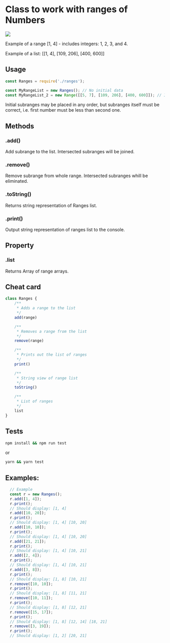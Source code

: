 # Class to work with ranges of Numbers

![][banner]

Example of a range [1, 4] - includes integers: 1, 2, 3, and 4.

Example of a list: [[1, 4], [109, 206], [400, 600]]

## Usage

```Javascript
const Ranges = require('./ranges');

const MyRangeList = new Ranges(); // No initial data
const MyRangeList_2 = new Range([[5, 7], [109, 206], [400, 600]]); // Init with data
```
Initial subranges may be placed in any order, but subranges itself must be correct, i.e. first number must be less than second one.

## Methods

### .add(<Range>)

Add subrange to the list. Intersected subranges will be joined.

### .remove(<Range>)

Remove subrange from whole range. Intersected subranges whill be eliminated.

### .toString()

Returns string representation of Ranges list.

### .print()

Output string representation of ranges list to the console.

## Property

### .list

Returns Array of range arrays.

## Cheat card


```Javascript
class Ranges {
    /**
     * Adds a range to the list
     */
    add(range)

    /**
     * Removes a range from the list
     */
    remove(range)

    /**
     * Prints out the list of ranges
     */
    print()

    /**
     * String view of range list
     */
    toString()

    /**
     * List of ranges
     */
    list
}
```
## Tests

```bash
npm install && npm run test
```

or

```bash
yarn && yarn test
```

## Examples:

```Javascript
  // Example
  const r = new Ranges();
  r.add([1, 4]);
  r.print();
  // Should display: [1, 4]
  r.add([10, 20]);
  r.print();
  // Should display: [1, 4] [10, 20]
  r.add([10, 10]);
  r.print();
  // Should display: [1, 4] [10, 20]
  r.add([21, 21]);
  r.print();
  // Should display: [1, 4] [10, 21]
  r.add([2, 4]);
  r.print();
  // Should display: [1, 4] [10, 21]
  r.add([3, 8]);
  r.print();
  // Should display: [1, 8] [10, 21]
  r.remove([10, 10]);
  r.print();
  // Should display: [1, 8] [11, 21]
  r.remove([10, 11]);
  r.print();
  // Should display: [1, 8] [12, 21]
  r.remove([15, 17]);
  r.print();
  // Should display: [1, 8] [12, 14] [18, 21]
  r.remove([3, 19]);
  r.print();
  // Should display: [1, 2] [20, 21]
```

[banner]: num-ranges-js-github-og-picture.png
